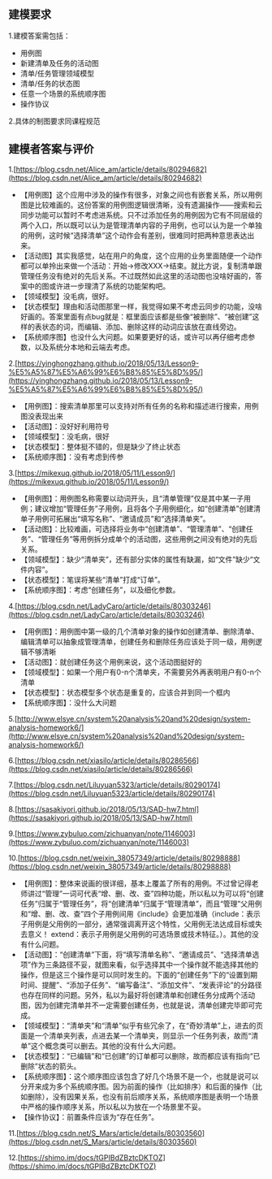 ## 建模要求
1.建模答案需包括：
  - 用例图
  - 新建清单及任务的活动图
  - 清单/任务管理领域模型
  - 清单/任务的状态图
  - 任意一个场景的系统顺序图
  - 操作协议

2.具体的制图要求同课程规范

## 建模者答案与评价
1.[https://blog.csdn.net/Alice_am/article/details/80294682](https://blog.csdn.net/Alice_am/article/details/80294682)
  - 【用例图】这个应用中涉及的操作有很多，对象之间也有嵌套关系，所以用例图是比较难画的。这份答案的用例图逻辑很清晰，没有遗漏操作——搜索和云同步功能可以暂时不考虑进系统。只不过添加任务的用例因为它有不同层级的两个入口，所以既可以认为是管理清单内容的子用例，也可以认为是一个单独的用例，这时候“选择清单”这个动作会有差别，很难同时把两种意思表达出来。
  - 【活动图】其实我感觉，站在用户的角度，这个应用的业务里面随便一个动作都可以单拎出来做一个活动：开始->修改XXX->结束。就比方说，复制清单跟管理任务没有绝对的先后关系。不过既然如此这里的活动图也没啥好画的，答案中的图或许进一步理清了系统的功能架构吧。
  - 【领域模型】没毛病，很好。
  - 【状态模型】理由和活动图那里一样，我觉得如果不考虑云同步的功能，没啥好画的。答案里面有点bug就是：框里面应该都是些像“被删除”、“被创建”这样的表状态的词，而编辑、添加、删除这样的动词应该放在直线旁边。
  - 【系统顺序图】也没什么大问题。如果要更好的话，或许可以再仔细考虑参数，以及系统分本地和云端去考虑。

2.[https://yinghongzhang.github.io/2018/05/13/Lesson9-%E5%A5%87%E5%A6%99%E6%B8%85%E5%8D%95/](https://yinghongzhang.github.io/2018/05/13/Lesson9-%E5%A5%87%E5%A6%99%E6%B8%85%E5%8D%95/)

- 【用例图】：搜索清单那里可以支持对所有任务的名称和描述进行搜索，用例图没表现出来
- 【活动图】：没好好利用符号
- 【领域模型】：没毛病，很好
- 【状态模型】：整体挺不错的，但是缺少了终止状态
- 【系统顺序图】：没有考虑到传参

3.[https://mikexuq.github.io/2018/05/11/Lesson9/](https://mikexuq.github.io/2018/05/11/Lesson9/)

- 【用例图】：用例图名称需要以动词开头，且“清单管理”仅是其中某一子用例；建议增加“管理任务”子用例，且将各个子用例细化，如“创建清单”创建清单子用例可拓展出“填写名称”、“邀请成员”和“选择清单夹”。
- 【活动图】：比较难画，可选择将业务中“创建清单”、“管理清单”、“创建任务”、“管理任务”等用例拆分成单个的活动图，这些用例之间没有绝对的先后关系。
- 【领域模型】：缺少“清单夹”，还有部分实体的属性有缺漏，如“文件”缺少“文件内容”。
- 【状态模型】：笔误将某些“清单”打成“订单”。
- 【系统顺序图】：考虑“创建任务”，以及细化参数。

4.[https://blog.csdn.net/LadyCaro/article/details/80303246](https://blog.csdn.net/LadyCaro/article/details/80303246)

- 【用例图】：用例图中第一级的几个清单对象的操作如创建清单、删除清单、编辑清单可以抽象成管理清单，创建任务和删除任务应该处于同一级，用例逻辑不够清晰
- 【活动图】：就创建任务这个用例来说，这个活动图挺好的
- 【领域模型】：如果一个用户有0-n个清单夹，不需要另外再表明用户有0-n个清单
- 【状态模型】：状态模型多个状态是重复的，应该合并到同一个框内
- 【系统顺序图】：没什么大问题

5.[http://www.elsye.cn/system%20analysis%20and%20design/system-analysis-homework6/](http://www.elsye.cn/system%20analysis%20and%20design/system-analysis-homework6/)

6.[https://blog.csdn.net/xiasilo/article/details/80286566](https://blog.csdn.net/xiasilo/article/details/80286566)

7.[https://blog.csdn.net/Liluyuan5323/article/details/80290174](https://blog.csdn.net/Liluyuan5323/article/details/80290174)

8.[https://sasakiyori.github.io/2018/05/13/SAD-hw7.html](https://sasakiyori.github.io/2018/05/13/SAD-hw7.html)

9.[https://www.zybuluo.com/zichuanyan/note/1146003](https://www.zybuluo.com/zichuanyan/note/1146003)

10.[https://blog.csdn.net/weixin_38057349/article/details/80298888](https://blog.csdn.net/weixin_38057349/article/details/80298888)

- 【用例图】：整体来说画的很详细，基本上覆盖了所有的用例。不过曾记得老师讲过“管理”一词可代表“增、删、改、查”四种功能，所以私以为可以将“创建任务”归属于“管理任务”，将“创建清单”归属于“管理清单”，而且“管理”父用例和“增、删、改、查”四个子用例间用《include》会更加准确（include：表示子用例是父用例的一部分，通常强调离开这个特性，父用例无法达成目标或失去意义！ extend：表示子用例是父用例的可选场景或技术特征。）。其他的没有什么问题。
- 【活动图】：“创建清单”下面，将“填写清单名称”、“邀请成员”、“选择清单选项”作为三条路径不妥，就图来看，似乎选择其中一个操作就不能选择其他的操作，但是这三个操作是可以同时发生的。下面的“创建任务”下的“设置到期时间、提醒”、“添加子任务”、“编写备注”、“添加文件”、“发表评论”的分路径也存在同样的问题。另外，私以为最好将创建清单和创建任务分成两个活动图，因为创建完清单并不一定需要创建任务，也就是说，清单创建完毕即可完成。
- 【领域模型】：“清单夹”和“清单”似乎有些冗余了，在“奇妙清单”上，进去的页面是一个清单夹列表，点进去某一个清单夹，则显示一个任务列表，故而“清单”这个概念类可以删去。其他的没有什么大问题。
- 【状态模型】：“已编辑”和“已创建”的订单都可以删除，故而都应该有指向“已删除”状态的箭头。
- 【系统顺序图】：这个顺序图应该包含了好几个场景不是一个，也就是说可以分开来成为多个系统顺序图。因为前面的操作（比如排序）和后面的操作（比如删除），没有因果关系，也没有前后顺序关系，系统顺序图是表明一个场景中严格的操作顺序关系，所以私以为放在一个场景里不妥。
- 【操作协议】：前置条件应该为“存在任务”。

11.[https://blog.csdn.net/S_Mars/article/details/80303560](https://blog.csdn.net/S_Mars/article/details/80303560)

12.[https://shimo.im/docs/tGPIBdZBztcDKTOZ](https://shimo.im/docs/tGPIBdZBztcDKTOZ)